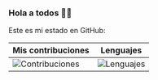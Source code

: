 ### Hola a todos 👋🏻

Este es mi estado en GitHub:

<!--
**Truenotierra73/Truenotierra73** is a ✨ _special_ ✨ repository because its `README.md` (this file) appears on your GitHub profile.

Here are some ideas to get you started:

- 🔭 I’m currently working on ...
- 🌱 I’m currently learning ...
- 👯 I’m looking to collaborate on ...
- 🤔 I’m looking for help with ...
- 💬 Ask me about ...
- 📫 How to reach me: ...
- 😄 Pronouns: ...
- ⚡ Fun fact: ...
-->

[Contribuciones]:(https://github-readme-stats.vercel.app/api?username=Truenotierra73&show_icons=true&theme=onedark)
[Lenguajes]:(https://github-readme-stats.vercel.app/api/top-langs/?username=anuraghazra&layout=compact&show_icons=true&theme=onedark)

| Mis contribuciones | Lenguajes
| ----------- | -----------
| ![Contribuciones] | ![Lenguajes]|
